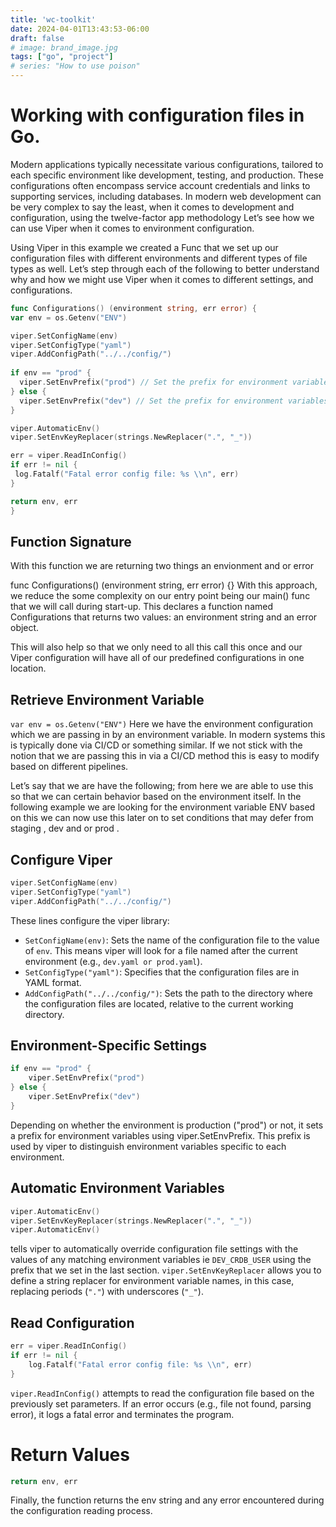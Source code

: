 ```yaml
---
title: 'wc-toolkit'
date: 2024-04-01T13:43:53-06:00
draft: false
# image: brand_image.jpg
tags: ["go", "project"]
# series: "How to use poison"
---
```

# Working with configuration files in Go.
Modern applications typically necessitate various configurations, tailored to each specific environment like development, testing, and production. These configurations often encompass service account credentials and links to supporting services, including databases. In modern web development can be very complex to say the least, when it comes to development and configuration, using the twelve-factor app methodology Let’s see how we can use Viper when it comes to environment configuration.

Using Viper in this example we created a Func that we set up our configuration files with different environments and different types of file types as well. Let’s step through each of the following to better understand why and how we might use Viper when it comes to different settings, and configurations.

```go
func Configurations() (environment string, err error) {
var env = os.Getenv("ENV")

viper.SetConfigName(env)             
viper.SetConfigType("yaml")          
viper.AddConfigPath("../../config/")
 
if env == "prod" {
  viper.SetEnvPrefix("prod") // Set the prefix for environment variables
} else {
  viper.SetEnvPrefix("dev") // Set the prefix for environment variables
}

viper.AutomaticEnv()
viper.SetEnvKeyReplacer(strings.NewReplacer(".", "_")) 

err = viper.ReadInConfig() 
if err != nil {
 log.Fatalf("Fatal error config file: %s \\n", err)
}

return env, err
}
```

## Function Signature
With this function we are returning two things an envionment and or error

func Configurations() (environment string, err error) {}
With this approach, we reduce the some complexity on our entry point being our main() func that we will call during start-up. This declares a function named Configurations that returns two values: an environment string and an error object.

This will also help so that we only need to all this call this once and our Viper configuration will have all of our predefined configurations in one location.

## Retrieve Environment Variable
`var env = os.Getenv("ENV")`
Here we have the environment configuration which we are passing in by an environment variable. In modern systems this is typically done via CI/CD or something similar. If we not stick with the notion that we are passing this in via a CI/CD method this is easy to modify based on different pipelines.

Let’s say that we are have the following; from here we are able to use this so that we can certain behavior based on the environment itself. In the following example we are looking for the environment variable ENV based on this we can now use this later on to set conditions that may defer from staging , dev and or prod .

## Configure Viper
```go
viper.SetConfigName(env)             
viper.SetConfigType("yaml")          
viper.AddConfigPath("../../config/")
```

These lines configure the viper library:

- `SetConfigName(env)`: Sets the name of the configuration file to the value of `env`. This means viper will look for a file named after the current environment (e.g., `dev.yaml or prod.yaml`).
- `SetConfigType("yaml")`: Specifies that the configuration files are in YAML format.
- `AddConfigPath("../../config/")`: Sets the path to the directory where the configuration files are located, relative to the current working directory.
## Environment-Specific Settings
```go
if env == "prod" {
    viper.SetEnvPrefix("prod") 
} else {
    viper.SetEnvPrefix("dev") 
}
```
Depending on whether the environment is production ("prod") or not, it sets a prefix for environment variables using viper.SetEnvPrefix. This prefix is used by viper to distinguish environment variables specific to each environment.

## Automatic Environment Variables
```go
viper.AutomaticEnv()
viper.SetEnvKeyReplacer(strings.NewReplacer(".", "_"))
viper.AutomaticEnv() 
```

tells viper to automatically override configuration file settings 
with the values of any matching environment variables ie `DEV_CRDB_USER` using the prefix that we set in the last section. `viper.SetEnvKeyReplacer` allows you to define a string replacer for environment variable names, in this case, replacing periods (`"."`) with underscores (`"_"`).

## Read Configuration
```go
err = viper.ReadInConfig()
if err != nil {
    log.Fatalf("Fatal error config file: %s \\n", err)
}
```

`viper.ReadInConfig()` attempts to read the configuration file based on the previously set parameters. If an error occurs (e.g., file not found, parsing error), it logs a fatal error and terminates the program.

# Return Values
```go
return env, err
```
Finally, the function returns the env string and any error encountered during the configuration reading process.